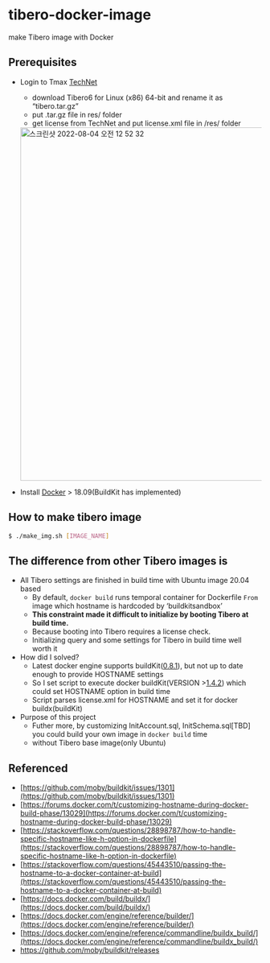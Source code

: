 # tibero-docker-image
make Tibero image with Docker


## Prerequisites

- Login to Tmax [TechNet](https://technet.tmaxsoft.com/ko/front/main/main.do)
    - download Tibero6 for Linux (x86) 64-bit and rename it as “tibero.tar.gz”
    - put .tar.gz file in res/ folder
    - get license from TechNet and put license.xml file in /res/ folder
    <img width="702" alt="스크린샷 2022-08-04 오전 12 52 32" src="https://user-images.githubusercontent.com/42398891/182653146-ec4ec3a2-cd17-4704-8c71-1052c3aaa486.png">
        
- Install [Docker](https://docs.docker.com/engine/install/ubuntu/) > 18.09(BuildKit has implemented)

## How to make tibero image

```bash
$ ./make_img.sh [IMAGE_NAME]
```

## **The difference from other Tibero images is**

- All Tibero settings are finished in build time with Ubuntu image 20.04 based
    - By default, `docker build` runs temporal container for Dockerfile `From`  image which hostname is hardcoded by ‘buildkitsandbox’
    - **This constraint made it difficult to initialize by booting Tibero at build time.**
    - Because booting into Tibero requires a license check.
    - Initializing query and some settings for Tibero in build time well worth it
- How did I solved?
    - Latest docker engine supports buildKit([0.8.1](https://dailydevsblog.com/troubleshoot/resolved-how-to-check-the-default-buildkit-version-54775/)), but not up to date enough to provide HOSTNAME settings
    - So I set script to execute docker buildKit(VERSION >[1.4.2](https://github.com/moby/buildkit/releases/tag/dockerfile%2F1.4.0)) which could set HOSTNAME option in build time
    - Script parses license.xml for HOSTNAME and set it for docker buildx(buildKit)
- Purpose of this project
    - Futher more, by customizing InitAccount.sql, InitSchema.sql[TBD] you could build your own image in `docker build` time
    - without Tibero base image(only Ubuntu)
    

## Referenced

- [https://github.com/moby/buildkit/issues/1301](https://github.com/moby/buildkit/issues/1301)
- [https://forums.docker.com/t/customizing-hostname-during-docker-build-phase/13029](https://forums.docker.com/t/customizing-hostname-during-docker-build-phase/13029)
- [https://stackoverflow.com/questions/28898787/how-to-handle-specific-hostname-like-h-option-in-dockerfile](https://stackoverflow.com/questions/28898787/how-to-handle-specific-hostname-like-h-option-in-dockerfile)
- [https://stackoverflow.com/questions/45443510/passing-the-hostname-to-a-docker-container-at-build](https://stackoverflow.com/questions/45443510/passing-the-hostname-to-a-docker-container-at-build)
- [https://docs.docker.com/build/buildx/](https://docs.docker.com/build/buildx/)
- [https://docs.docker.com/engine/reference/builder/](https://docs.docker.com/engine/reference/builder/)
- [https://docs.docker.com/engine/reference/commandline/buildx_build/](https://docs.docker.com/engine/reference/commandline/buildx_build/)
- https://github.com/moby/buildkit/releases
